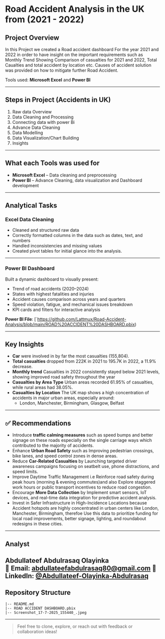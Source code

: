 #  Road Accident Analysis in the UK from (2021 - 2022)



##  Project Overview

In this Project we created a Road accident dashboard For the year 2021 and 2022 in order to have insight on the important requirements such as Monthly Trend Showing Comparison of casualties for 2021 and 2022,	Total Caualties and total accident by location etc. Causes of accident solution was provided on how to mitigate further Road Accident.

Tools used: **Microsoft Excel** and **Power BI**

---
## Steps in Project (Accidents in UK)
1.	Raw data Overview
2.	Data Cleaning and Processing 
3.	Connecting data with power Bi
4.	Advance Data Cleaning
5.	Data Modelling
6.	Data Visualization/Chart Building
7.	Insights

---

##  What each Tools was used for

- **Microsoft Excel** – Data cleaning and preprocessing    
- **Power BI** – Advance Cleaning, data visualization and Dashboard development 

---

##  Analytical Tasks


###  Excel Data Cleaning

- Cleaned and structured raw data
- Correctly formatted columns in the data such as dates, text, and numbers
- Handled inconsistencies and missing values
- Created pivot tables for initial glance into the analysis.

---

###  Power BI Dashboard

Built a dynamic dashboard to visually present:

- Trend of road accidents (2020–2024)
- States with highest fatalities and injuries
- Accident causes comparison across years and quarters
- Speed violation, fatigue, and mechanical issues breakdown
- KPI cards and filters for interactive analysis

 **Power BI File**: [`https://github.com/Lattmux/Road-Accident-Analysis/blob/main/ROAD%20ACCIDENT%20DASHBOARD.pbix)



---

##  Key Insights

- **Car** were involved in by far the most casualties (155,804).
- **Total casualties**  dropped from 222K in 2021 to 195.7K in 2022, a 11.9% decrease.
- **Monthly trend** Casualties in 2022 consistently stayed below 2021 levels, showing improved road safety throughout the year
- **Casualties by Area Type** Urban areas recorded 61.95% of casualties, while rural areas had 38.05%.
- **Casualties by Location** The UK map shows a high concentration of accidents in major urban areas, especially around:
  - London, Manchester, Birmingham, Glasgow, Belfast

---

## ✅ Recommendations

- Introduce **traffic calming measures** such as speed bumps and better signage on these roads especially on the single carriage ways which contributed to the majority of accidents.
- Enhance **Urban Road Safety** such as Improving pedestrian crossings, bike lanes, and speed control zones in dense areas.
- Reduce **Car-Related Casualties** by Launching targeted driver awareness campaigns focusing on seatbelt use, phone distractions, and speed limits.
- Improve Daytime Traffic Management i.e Reinforce road safety during peak hours (morning & evening commutes)and also Explore staggered work hours or public transport incentives to reduce road congestion.
- Encourage **More Data Collection** by Implement smart sensors, IoT devices, and real-time data integration for predictive accident analysis.
- Invest in Safer Infrastructure in High-Incidence Locations because Accident hotspots are highly concentrated in urban centers like London, Manchester, Birmingham, therefoe Use this data to prioritize funding for local road improvements, better signage, lighting, and roundabout redesigns in these cities.

---

## Analyst

**Abdullateef Abdulrasaq Olayinka**  
📧 Email: abdullateefabdulrasaq80@gmail.com
🔗 LinkedIn: [@Abdullateef-Olayinka-Abdulrasaq](https://www.linkedin.com/in/abdulrasaq-abdullateef-1051b6350)
---

##  Repository Structure

```
|-- README.md
|-- ROAD ACCIDENT DASHBOARD.pbix
|-- Screenshot_17-7-2025_155440_.jpeg
```

---

> Feel free to clone, explore, or reach out with feedback or collaboration ideas!
